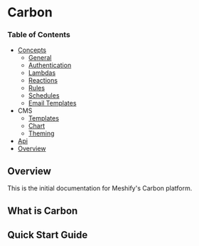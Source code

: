 # Carbon

### Table of Contents

- [Concepts](/concepts)
  - [General](/concepts/general.md)
  - [Authentication](/concepts/authentication.md)
  - [Lambdas](/concepts/lambdas.md)
  - [Reactions](/concepts/reactions.md)
  - [Rules](/concepts/rules.md)
  - [Schedules](/concepts/schedules.md)
  - [Email Templates](/concepts/emailtemplates.md)
- CMS
  - [Templates](/cms/templates.md)
  - [Chart](/cms/chart.md)
  - [Theming](/cms/theming.md)
- [Api](http://carbon-docs.meshify.com)
- [Overview](#Overview)

## Overview

This is the initial documentation for Meshify's Carbon platform.

## What is Carbon

## Quick Start Guide
